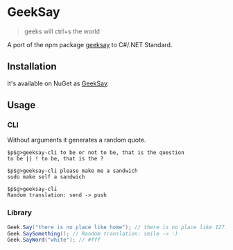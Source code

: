 # GeekSay
> geeks will ctrl+s the world

A port of the npm package [geeksay](https://github.com/swapagarwal/geeksay) to C#/.NET Standard.

## Installation

It's available on NuGet as [GeekSay](https://www.nuget.org/packages/GeekSay).

## Usage

### CLI

Without arguments it generates a random quote.

```
$p$g>geeksay-cli to be or not to be, that is the question
to be || ! to be, that is the ?

$p$g>geeksay-cli please make me a sandwich
sudo make self a sandwich

$p$g>geeksay-cli
Random translation: send -> push
```

### Library
```c#
Geek.Say("there is no place like home"); // there is no place like 127.0.0.1
Geek.SaySomething(); // Random translation: smile -> :)
Geek.SayWord("white"); // #fff
```
